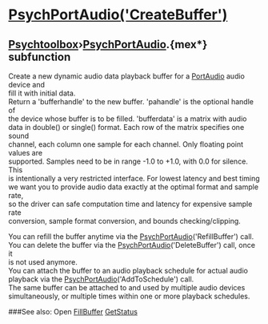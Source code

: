 # [PsychPortAudio('CreateBuffer')](PsychPortAudio-CreateBuffer) 
## [Psychtoolbox](Pyschtoolbox)&#8250;[PsychPortAudio](PsychPortAudio).{mex*} subfunction


Create a new dynamic audio data playback buffer for a [PortAudio](PortAudio) audio device and  
fill it with initial data.  
Return a 'bufferhandle' to the new buffer. 'pahandle' is the optional handle of  
the device whose buffer is to be filled. 'bufferdata' is a matrix with audio  
data in double() or single() format. Each row of the matrix specifies one sound  
channel, each column one sample for each channel. Only floating point values are  
supported. Samples need to be in range -1.0 to +1.0, with 0.0 for silence. This  
is intentionally a very restricted interface. For lowest latency and best timing  
we want you to provide audio data exactly at the optimal format and sample rate,  
so the driver can safe computation time and latency for expensive sample rate  
conversion, sample format conversion, and bounds checking/clipping.  
  
You can refill the buffer anytime via the [PsychPortAudio](PsychPortAudio)('RefillBuffer') call.  
You can delete the buffer via the [PsychPortAudio](PsychPortAudio)('DeleteBuffer') call, once it  
is not used anymore.   
You can attach the buffer to an audio playback schedule for actual audio  
playback via the [PsychPortAudio](PsychPortAudio)('AddToSchedule') call.  
The same buffer can be attached to and used by multiple audio devices  
simultaneously, or multiple times within one or more playback schedules.   


###See also:
Open [FillBuffer](PsychPortAudio-FillBuffer) [GetStatus](PsychPortAudio-GetStatus) 
